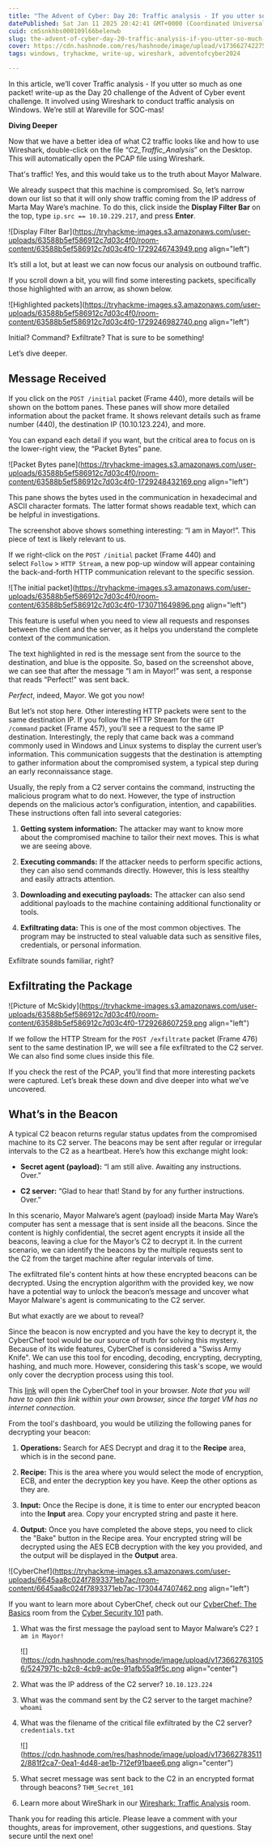 ```yaml
---
title: "The Advent of Cyber: Day 20: Traffic analysis - If you utter so much as one packet! (TryHackMe)"
datePublished: Sat Jan 11 2025 20:42:41 GMT+0000 (Coordinated Universal Time)
cuid: cm5snkhbs000109l66belenwb
slug: the-advent-of-cyber-day-20-traffic-analysis-if-you-utter-so-much-as-one-packet-tryhackme
cover: https://cdn.hashnode.com/res/hashnode/image/upload/v1736627422754/a2553c53-2cfa-44c5-a033-e64c913342f8.png
tags: windows, tryhackme, write-up, wireshark, adventofcyber2024

---
```


In this article, we’ll cover Traffic analysis - If you utter so much as one packet! write-up as the Day 20 challenge of the Advent of Cyber event challenge. It involved using Wireshark to conduct traffic analysis on Windows. We’re still at Wareville for SOC-mas!  
  
**Diving Deeper**

Now that we have a better idea of what C2 traffic looks like and how to use Wireshark, double-click on the file “*C2\_Traffic\_Analysis*” on the Desktop. This will automatically open the PCAP file using Wireshark.

That's traffic! Yes, and this would take us to the truth about Mayor Malware.

We already suspect that this machine is compromised. So, let’s narrow down our list so that it will only show traffic coming from the IP address of Marta May Ware’s machine. To do this, click inside the **Display Filter Bar** on the top, type `ip.src == 10.10.229.217`, and press **Enter**.

![Display Filter Bar](https://tryhackme-images.s3.amazonaws.com/user-uploads/63588b5ef586912c7d03c4f0/room-content/63588b5ef586912c7d03c4f0-1729246743949.png align="left")

  

It’s still a lot, but at least we can now focus our analysis on outbound traffic.

If you scroll down a bit, you will find some interesting packets, specifically those highlighted with an arrow, as shown below.

![Highlighted packets](https://tryhackme-images.s3.amazonaws.com/user-uploads/63588b5ef586912c7d03c4f0/room-content/63588b5ef586912c7d03c4f0-1729246982740.png align="left")

  

Initial? Command? Exfiltrate? That is sure to be something!

Let’s dive deeper.

## **Message Received**

If you click on the `POST /initial` packet (Frame 440), more details will be shown on the bottom panes. These panes will show more detailed information about the packet frame. It shows relevant details such as frame number (440), the destination IP (10.10.123.224), and more.

You can expand each detail if you want, but the critical area to focus on is the lower-right view, the “Packet Bytes” pane.

![Packet Bytes pane](https://tryhackme-images.s3.amazonaws.com/user-uploads/63588b5ef586912c7d03c4f0/room-content/63588b5ef586912c7d03c4f0-1729248432169.png align="left")

  

This pane shows the bytes used in the communication in hexadecimal and ASCII character formats. The latter format shows readable text, which can be helpful in investigations.

The screenshot above shows something interesting: “I am in Mayor!”. This piece of text is likely relevant to us.

If we right-click on the `POST /initial` packet (Frame 440) and select `Follow` &gt; `HTTP Stream`, a new pop-up window will appear containing the back-and-forth HTTP communication relevant to the specific session. 

![The initial packet](https://tryhackme-images.s3.amazonaws.com/user-uploads/63588b5ef586912c7d03c4f0/room-content/63588b5ef586912c7d03c4f0-1730711649896.png align="left")

This feature is useful when you need to view all requests and responses between the client and the server, as it helps you understand the complete context of the communication.

The text highlighted in red is the message sent from the source to the destination, and blue is the opposite. So, based on the screenshot above, we can see that after the message “I am in Mayor!” was sent, a response that reads “Perfect!" was sent back.

*Perfect*, indeed, Mayor. We got you now!

But let’s not stop here. Other interesting HTTP packets were sent to the same destination IP. If you follow the HTTP Stream for the `GET /command` packet (Frame 457), you’ll see a request to the same IP destination. Interestingly, the reply that came back was a command commonly used in Windows and Linux systems to display the current user’s information. This communication suggests that the destination is attempting to gather information about the compromised system, a typical step during an early reconnaissance stage.

Usually, the reply from a C2 server contains the command, instructing the malicious program what to do next. However, the type of instruction depends on the malicious actor’s configuration, intention, and capabilities. These instructions often fall into several categories:

1. **Getting system information:** The attacker may want to know more about the compromised machine to tailor their next moves. This is what we are seeing above.
    
2. **Executing commands:** If the attacker needs to perform specific actions, they can also send commands directly. However, this is less stealthy and easily attracts attention.
    
3. **Downloading and executing payloads:** The attacker can also send additional payloads to the machine containing additional functionality or tools.
    
4. **Exfiltrating data:** This is one of the most common objectives. The program may be instructed to steal valuable data such as sensitive files, credentials, or personal information.
    

Exfiltrate sounds familiar, right?

## **Exfiltrating the Package**

![Picture of McSkidy](https://tryhackme-images.s3.amazonaws.com/user-uploads/63588b5ef586912c7d03c4f0/room-content/63588b5ef586912c7d03c4f0-1729268607259.png align="left")

If we follow the HTTP Stream for the `POST /exfiltrate` packet (Frame 476) sent to the same destination IP, we will see a file exfiltrated to the C2 server. We can also find some clues inside this file. 

If you check the rest of the PCAP, you’ll find that more interesting packets were captured. Let’s break these down and dive deeper into what we’ve uncovered.

## **What’s in the Beacon**

A typical C2 beacon returns regular status updates from the compromised machine to its C2 server. The beacons may be sent after regular or irregular intervals to the C2 as a heartbeat. Here’s how this exchange might look:

* **Secret agent (payload):** “I am still alive. Awaiting any instructions. Over.”
    
* **C2 server:** “Glad to hear that! Stand by for any further instructions. Over.”
    

In this scenario, Mayor Malware’s agent (payload) inside Marta May Ware’s computer has sent a message that is sent inside all the beacons. Since the content is highly confidential, the secret agent encrypts it inside all the beacons, leaving a clue for the Mayor’s C2 to decrypt it. In the current scenario, we can identify the beacons by the multiple requests sent to the C2 from the target machine after regular intervals of time.

The exfiltrated file's content hints at how these encrypted beacons can be decrypted. Using the encryption algorithm with the provided key, we now have a potential way to unlock the beacon’s message and uncover what Mayor Malware's agent is communicating to the C2 server.

But what exactly are we about to reveal?

Since the beacon is now encrypted and you have the key to decrypt it, the CyberChef tool would be our source of truth for solving this mystery. Because of its wide features, CyberChef is considered a "Swiss Army Knife". We can use this tool for encoding, decoding, encrypting, decrypting, hashing, and much more. However, considering this task's scope, we would only cover the decryption process using this tool.

This [link](https://gchq.github.io/CyberChef/) will open the CyberChef tool in your browser. *Note that you will have to open this link within your own browser, since the target VM has no internet connection.*

From the tool's dashboard, you would be utilizing the following panes for decrypting your beacon:

1. **Operations:** Search for AES Decrypt and drag it to the **Recipe** area, which is in the second pane.
    
2. **Recipe:** This is the area where you would select the mode of encryption, ECB, and enter the decryption key you have. Keep the other options as they are.
    
3. **Input:** Once the Recipe is done, it is time to enter our encrypted beacon into the **Input** area. Copy your encrypted string and paste it here.
    
4. **Output:** Once you have completed the above steps, you need to click the "Bake" button in the Recipe area. Your encrypted string will be decrypted using the AES ECB decryption with the key you provided, and the output will be displayed in the **Output** area.
    

![CyberChef](https://tryhackme-images.s3.amazonaws.com/user-uploads/6645aa8c024f7893371eb7ac/room-content/6645aa8c024f7893371eb7ac-1730447407462.png align="left")

If you want to learn more about CyberChef, check out our [CyberChef: The Basics](https://tryhackme.com/r/room/cyberchefbasics) room from the [Cyber Security 101](https://tryhackme.com/r/path/outline/cybersecurity101) path.

1. What was the first message the payload sent to Mayor Malware’s C2? `I am in Mayor!`
    
    ![](https://cdn.hashnode.com/res/hashnode/image/upload/v1736627631056/5247971c-b2c8-4cb9-ac0e-91afb55a9f5c.png align="center")
    
2. What was the IP address of the C2 server? `10.10.123.224`  
    
3. What was the command sent by the C2 server to the target machine? `whoami`  
    
4. What was the filename of the critical file exfiltrated by the C2 server? `credentials.txt`
    
    ![](https://cdn.hashnode.com/res/hashnode/image/upload/v1736627835112/881f2ca7-0ea1-4d48-ae1b-712ef91baee6.png align="center")
    
5. What secret message was sent back to the C2 in an encrypted format through beacons? `THM_Secret_101`  
    
6. Learn more about WireShark in our [Wireshark: Traffic Analysis](https://tryhackme.com/r/room/wiresharktrafficanalysis) room.
    

Thank you for reading this article. Please leave a comment with your thoughts, areas for improvement, other suggestions, and questions. Stay secure until the next one!